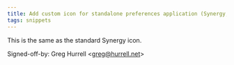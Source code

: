 ```yaml
---
title: Add custom icon for standalone preferences application (Synergy, 0bd5383)
tags: snippets
---
```


This is the same as the standard Synergy icon.

Signed-off-by: Greg Hurrell &lt;greg@hurrell.net&gt;
